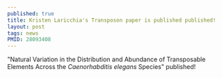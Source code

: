 ```yaml
---
published: true
title: Kristen Laricchia's Transposon paper is published published!
layout: post
tags: news
PMID: 28093408
---
```


"Natural Variation in the Distribution and Abundance of Transposable Elements Across the <em>Caenorhabditis elegans</em> Species" published!